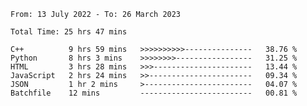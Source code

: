<!--START_SECTION:waka-->

```text
From: 13 July 2022 - To: 26 March 2023

Total Time: 25 hrs 47 mins

C++          9 hrs 59 mins   >>>>>>>>>>---------------   38.76 %
Python       8 hrs 3 mins    >>>>>>>>-----------------   31.25 %
HTML         3 hrs 28 mins   >>>----------------------   13.44 %
JavaScript   2 hrs 24 mins   >>-----------------------   09.34 %
JSON         1 hr 2 mins     >------------------------   04.07 %
Batchfile    12 mins         -------------------------   00.81 %
```

<!--END_SECTION:waka-->

<!---
yvanlok/yvanlok is a ✨ special ✨ repository because its `README.md` (this file) appears on your GitHub profile.
You can click the Preview link to take a look at your changes.
--->
